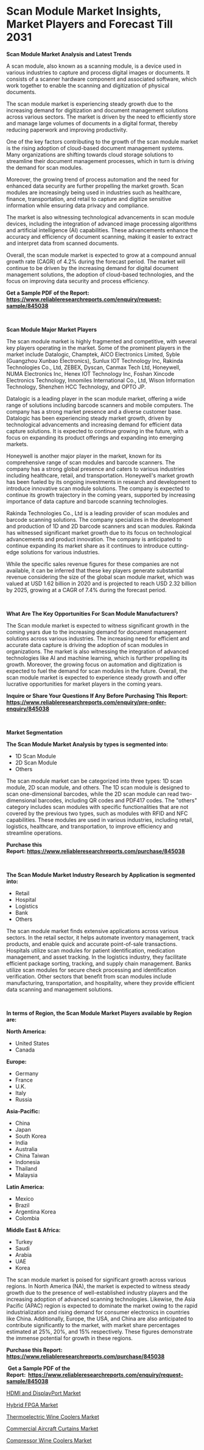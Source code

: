<p><h1>Scan Module Market Insights, Market Players and Forecast Till 2031</h1></p><p><strong>Scan Module Market Analysis and Latest Trends</strong></p>
<p><p>A scan module, also known as a scanning module, is a device used in various industries to capture and process digital images or documents. It consists of a scanner hardware component and associated software, which work together to enable the scanning and digitization of physical documents.</p><p>The scan module market is experiencing steady growth due to the increasing demand for digitization and document management solutions across various sectors. The market is driven by the need to efficiently store and manage large volumes of documents in a digital format, thereby reducing paperwork and improving productivity.</p><p>One of the key factors contributing to the growth of the scan module market is the rising adoption of cloud-based document management systems. Many organizations are shifting towards cloud storage solutions to streamline their document management processes, which in turn is driving the demand for scan modules.</p><p>Moreover, the growing trend of process automation and the need for enhanced data security are further propelling the market growth. Scan modules are increasingly being used in industries such as healthcare, finance, transportation, and retail to capture and digitize sensitive information while ensuring data privacy and compliance.</p><p>The market is also witnessing technological advancements in scan module devices, including the integration of advanced image processing algorithms and artificial intelligence (AI) capabilities. These advancements enhance the accuracy and efficiency of document scanning, making it easier to extract and interpret data from scanned documents.</p><p>Overall, the scan module market is expected to grow at a compound annual growth rate (CAGR) of 4.2% during the forecast period. The market will continue to be driven by the increasing demand for digital document management solutions, the adoption of cloud-based technologies, and the focus on improving data security and process efficiency.</p></p>
<p><strong>Get a Sample PDF of the Report:&nbsp; <a href="https://www.reliableresearchreports.com/enquiry/request-sample/845038">https://www.reliableresearchreports.com/enquiry/request-sample/845038</a></strong></p>
<p>&nbsp;</p>
<p><strong>Scan Module Major Market Players</strong></p>
<p><p>The scan module market is highly fragmented and competitive, with several key players operating in the market. Some of the prominent players in the market include Datalogic, Champtek, AICO Electronics Limited, Syble (Guangzhou Xunbao Electronics), Sunlux IOT Technology Inc, Rakinda Technologies Co., Ltd, ZEBEX, Dyscan, Canmax Tech Ltd, Honeywell, NUMA Electronics Inc, Henex IOT Technology Inc, Foshan Xincode Electronics Technology, Innomiles International Co., Ltd, Wison Information Technology, Shenzhen HCC Technology, and OPTO JP.</p><p>Datalogic is a leading player in the scan module market, offering a wide range of solutions including barcode scanners and mobile computers. The company has a strong market presence and a diverse customer base. Datalogic has been experiencing steady market growth, driven by technological advancements and increasing demand for efficient data capture solutions. It is expected to continue growing in the future, with a focus on expanding its product offerings and expanding into emerging markets.</p><p>Honeywell is another major player in the market, known for its comprehensive range of scan modules and barcode scanners. The company has a strong global presence and caters to various industries including healthcare, retail, and transportation. Honeywell's market growth has been fueled by its ongoing investments in research and development to introduce innovative scan module solutions. The company is expected to continue its growth trajectory in the coming years, supported by increasing importance of data capture and barcode scanning technologies.</p><p>Rakinda Technologies Co., Ltd is a leading provider of scan modules and barcode scanning solutions. The company specializes in the development and production of 1D and 2D barcode scanners and scan modules. Rakinda has witnessed significant market growth due to its focus on technological advancements and product innovation. The company is anticipated to continue expanding its market share as it continues to introduce cutting-edge solutions for various industries.</p><p>While the specific sales revenue figures for these companies are not available, it can be inferred that these key players generate substantial revenue considering the size of the global scan module market, which was valued at USD 1.62 billion in 2020 and is projected to reach USD 2.32 billion by 2025, growing at a CAGR of 7.4% during the forecast period.</p></p>
<p>&nbsp;</p>
<p><strong>What Are The Key Opportunities For Scan Module Manufacturers?</strong></p>
<p><p>The Scan module market is expected to witness significant growth in the coming years due to the increasing demand for document management solutions across various industries. The increasing need for efficient and accurate data capture is driving the adoption of scan modules in organizations. The market is also witnessing the integration of advanced technologies like AI and machine learning, which is further propelling its growth. Moreover, the growing focus on automation and digitization is expected to fuel the demand for scan modules in the future. Overall, the scan module market is expected to experience steady growth and offer lucrative opportunities for market players in the coming years.</p></p>
<p><strong>Inquire or Share Your Questions If Any Before Purchasing This Report: <a href="https://www.reliableresearchreports.com/enquiry/pre-order-enquiry/845038">https://www.reliableresearchreports.com/enquiry/pre-order-enquiry/845038</a></strong></p>
<p>&nbsp;</p>
<p><strong>Market Segmentation</strong></p>
<p><strong>The Scan Module Market Analysis by types is segmented into:</strong></p>
<p><ul><li>1D Scan Module</li><li>2D Scan Module</li><li>Others</li></ul></p>
<p><p>The scan module market can be categorized into three types: 1D scan module, 2D scan module, and others. The 1D scan module is designed to scan one-dimensional barcodes, while the 2D scan module can read two-dimensional barcodes, including QR codes and PDF417 codes. The "others" category includes scan modules with specific functionalities that are not covered by the previous two types, such as modules with RFID and NFC capabilities. These modules are used in various industries, including retail, logistics, healthcare, and transportation, to improve efficiency and streamline operations.</p></p>
<p><strong>Purchase this Report:&nbsp;<a href="https://www.reliableresearchreports.com/purchase/845038">https://www.reliableresearchreports.com/purchase/845038</a></strong></p>
<p>&nbsp;</p>
<p><strong>The Scan Module Market Industry Research by Application is segmented into:</strong></p>
<p><ul><li>Retail</li><li>Hospital</li><li>Logistics</li><li>Bank</li><li>Others</li></ul></p>
<p><p>The scan module market finds extensive applications across various sectors. In the retail sector, it helps automate inventory management, track products, and enable quick and accurate point-of-sale transactions. Hospitals utilize scan modules for patient identification, medication management, and asset tracking. In the logistics industry, they facilitate efficient package sorting, tracking, and supply chain management. Banks utilize scan modules for secure check processing and identification verification. Other sectors that benefit from scan modules include manufacturing, transportation, and hospitality, where they provide efficient data scanning and management solutions.</p></p>
<p>&nbsp;</p>
<p><strong>In terms of Region, the Scan Module Market Players available by Region are:</strong></p>
<p>
    <p> <strong> North America: </strong>
        <ul>
            <li>United States</li>
            <li>Canada</li>
        </ul>
        </p> 
    <p> <strong> Europe: </strong>
        <ul>
            <li>Germany</li>
            <li>France</li>
            <li>U.K.</li>
            <li>Italy</li>
            <li>Russia</li>
        </ul>
        </p> 
    <p> <strong> Asia-Pacific: </strong>
        <ul>
            <li>China</li>
            <li>Japan</li>
            <li>South Korea</li>
            <li>India</li>
            <li>Australia</li>
            <li>China Taiwan</li>
            <li>Indonesia</li>
            <li>Thailand</li>
            <li>Malaysia</li>
        </ul>
        </p> 
    <p> <strong> Latin America: </strong>
        <ul>
            <li>Mexico</li>
            <li>Brazil</li>
            <li>Argentina Korea</li>
            <li>Colombia</li>
        </ul>
        </p> 
    <p> <strong> Middle East & Africa: </strong>
        <ul>
            <li>Turkey</li>
            <li>Saudi</li>
            <li>Arabia</li>
            <li>UAE</li>
            <li>Korea</li>
        </ul>
    </p>
    </p>
<p><p>The scan module market is poised for significant growth across various regions. In North America (NA), the market is expected to witness steady growth due to the presence of well-established industry players and the increasing adoption of advanced scanning technologies. Likewise, the Asia Pacific (APAC) region is expected to dominate the market owing to the rapid industrialization and rising demand for consumer electronics in countries like China. Additionally, Europe, the USA, and China are also anticipated to contribute significantly to the market, with market share percentages estimated at 25%, 20%, and 15% respectively. These figures demonstrate the immense potential for growth in these regions.</p></p>
<p><strong>Purchase this Report: <a href="https://www.reliableresearchreports.com/purchase/845038">https://www.reliableresearchreports.com/purchase/845038</a></strong></p>
<p>&nbsp;<strong>Get a Sample PDF of the Report:&nbsp;&nbsp;<a href="https://www.reliableresearchreports.com/enquiry/request-sample/845038">https://www.reliableresearchreports.com/enquiry/request-sample/845038</a></strong></p>
<p><strong></strong></p>
<p><p><a href="https://github.com/GroverBarry/Market-Research-Report-List-3/blob/main/hdmi-and-displayport-market.md">HDMI and DisplayPort Market</a></p><p><a href="https://github.com/RickHolmes3/Market-Research-Report-List-2/blob/main/hybrid-fpga-market.md">Hybrid FPGA Market</a></p><p><a href="https://www.linkedin.com/pulse/thermoelectric-wine-coolers-market-size-share-global-analysis-jg1je/">Thermoelectric Wine Coolers Market</a></p><p><a href="https://www.linkedin.com/pulse/commercial-aircraft-curtains-market-challenges-opportunities-growth-asnie/">Commercial Aircraft Curtains Market</a></p><p><a href="https://www.linkedin.com/pulse/compressor-wine-coolers-market-research-report-provides-zilpe/">Compressor Wine Coolers Market</a></p></p>